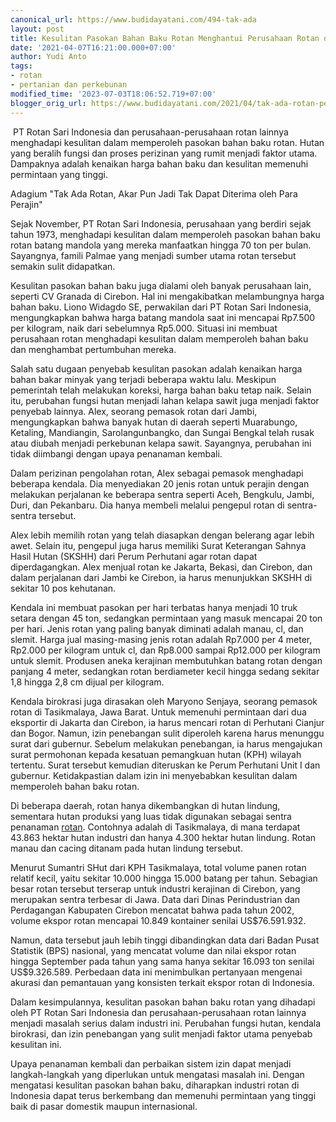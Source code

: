 ```yaml
---
canonical_url: https://www.budidayatani.com/494-tak-ada
layout: post
title: Kesulitan Pasokan Bahan Baku Rotan Menghantui Perusahaan Rotan di Indonesia
date: '2021-04-07T16:21:00.000+07:00'
author: Yudi Anto
tags:
- rotan
- pertanian dan perkebunan
modified_time: '2023-07-03T18:06:52.719+07:00'
blogger_orig_url: https://www.budidayatani.com/2021/04/tak-ada-rotan-perajin-pun-menjerit.html
---
```


 PT Rotan Sari Indonesia dan perusahaan-perusahaan rotan lainnya menghadapi kesulitan dalam memperoleh pasokan bahan baku rotan. Hutan yang beralih fungsi dan proses perizinan yang rumit menjadi faktor utama. Dampaknya adalah kenaikan harga bahan baku dan kesulitan memenuhi permintaan yang tinggi.

Adagium "Tak Ada Rotan, Akar Pun Jadi Tak Dapat Diterima oleh Para Perajin"

Sejak November, PT Rotan Sari Indonesia, perusahaan yang berdiri sejak tahun 1973, menghadapi kesulitan dalam memperoleh pasokan bahan baku rotan batang mandola yang mereka manfaatkan hingga 70 ton per bulan. Sayangnya, famili Palmae yang menjadi sumber utama rotan tersebut semakin sulit didapatkan.

Kesulitan pasokan bahan baku juga dialami oleh banyak perusahaan lain, seperti CV Granada di Cirebon. Hal ini mengakibatkan melambungnya harga bahan baku. Liono Widagdo SE, perwakilan dari PT Rotan Sari Indonesia, mengungkapkan bahwa harga batang mandola saat ini mencapai Rp7.500 per kilogram, naik dari sebelumnya Rp5.000. Situasi ini membuat perusahaan rotan menghadapi kesulitan dalam memperoleh bahan baku dan menghambat pertumbuhan mereka.

Salah satu dugaan penyebab kesulitan pasokan adalah kenaikan harga bahan bakar minyak yang terjadi beberapa waktu lalu. Meskipun pemerintah telah melakukan koreksi, harga bahan baku tetap naik. Selain itu, perubahan fungsi hutan menjadi lahan kelapa sawit juga menjadi faktor penyebab lainnya. Alex, seorang pemasok rotan dari Jambi, mengungkapkan bahwa banyak hutan di daerah seperti Muarabungo, Ketaling, Mandiangin, Sarolangunbangko, dan Sungai Bengkal telah rusak atau diubah menjadi perkebunan kelapa sawit. Sayangnya, perubahan ini tidak diimbangi dengan upaya penanaman kembali.

Dalam perizinan pengolahan rotan, Alex sebagai pemasok menghadapi beberapa kendala. Dia menyediakan 20 jenis rotan untuk perajin dengan melakukan perjalanan ke beberapa sentra seperti Aceh, Bengkulu, Jambi, Duri, dan Pekanbaru. Dia hanya membeli melalui pengepul rotan di sentra-sentra tersebut.

Alex lebih memilih rotan yang telah diasapkan dengan belerang agar lebih awet. Selain itu, pengepul juga harus memiliki Surat Keterangan Sahnya Hasil Hutan (SKSHH) dari Perum Perhutani agar rotan dapat diperdagangkan. Alex menjual rotan ke Jakarta, Bekasi, dan Cirebon, dan dalam perjalanan dari Jambi ke Cirebon, ia harus menunjukkan SKSHH di sekitar 10 pos kehutanan.

Kendala ini membuat pasokan per hari terbatas hanya menjadi 10 truk setara dengan 45 ton, sedangkan permintaan yang masuk mencapai 20 ton per hari. Jenis rotan yang paling banyak diminati adalah manau, cl, dan slemit. Harga jual masing-masing jenis rotan adalah Rp7.000 per 4 meter, Rp2.000 per kilogram untuk cl, dan Rp8.000 sampai Rp12.000 per kilogram untuk slemit. Produsen aneka kerajinan membutuhkan batang rotan dengan panjang 4 meter, sedangkan rotan berdiameter kecil hingga sedang sekitar 1,8 hingga 2,8 cm dijual per kilogram.

Kendala birokrasi juga dirasakan oleh Maryono Senjaya, seorang pemasok rotan di Tasikmalaya, Jawa Barat. Untuk memenuhi permintaan dari dua eksportir di Jakarta dan Cirebon, ia harus mencari rotan di Perhutani Cianjur dan Bogor. Namun, izin penebangan sulit diperoleh karena harus menunggu surat dari gubernur. Sebelum melakukan penebangan, ia harus mengajukan surat permohonan kepada kesatuan pemangkuan hutan (KPH) wilayah tertentu. Surat tersebut kemudian diteruskan ke Perum Perhutani Unit I dan gubernur. Ketidakpastian dalam izin ini menyebabkan kesulitan dalam memperoleh bahan baku rotan.

Di beberapa daerah, rotan hanya dikembangkan di hutan lindung, sementara hutan produksi yang luas tidak digunakan sebagai sentra penanaman [rotan](https://www.budidayatani.com/search/label/rotan). Contohnya adalah di Tasikmalaya, di mana terdapat 43.863 hektar hutan industri dan hanya 4.300 hektar hutan lindung. Rotan manau dan cacing ditanam pada hutan lindung tersebut.

Menurut Sumantri SHut dari KPH Tasikmalaya, total volume panen rotan relatif kecil, yaitu sekitar 10.000 hingga 15.000 batang per tahun. Sebagian besar rotan tersebut terserap untuk industri kerajinan di Cirebon, yang merupakan sentra terbesar di Jawa. Data dari Dinas Perindustrian dan Perdagangan Kabupaten Cirebon mencatat bahwa pada tahun 2002, volume ekspor rotan mencapai 10.849 kontainer senilai US$76.591.932.

Namun, data tersebut jauh lebih tinggi dibandingkan data dari Badan Pusat Statistik (BPS) nasional, yang mencatat volume dan nilai ekspor rotan hingga September pada tahun yang sama hanya sekitar 16.093 ton senilai US$9.326.589. Perbedaan data ini menimbulkan pertanyaan mengenai akurasi dan pemantauan yang konsisten terkait ekspor rotan di Indonesia.

Dalam kesimpulannya, kesulitan pasokan bahan baku rotan yang dihadapi oleh PT Rotan Sari Indonesia dan perusahaan-perusahaan rotan lainnya menjadi masalah serius dalam industri ini. Perubahan fungsi hutan, kendala birokrasi, dan izin penebangan yang sulit menjadi faktor utama penyebab kesulitan ini.

Upaya penanaman kembali dan perbaikan sistem izin dapat menjadi langkah-langkah yang diperlukan untuk mengatasi masalah ini. Dengan mengatasi kesulitan pasokan bahan baku, diharapkan industri rotan di Indonesia dapat terus berkembang dan memenuhi permintaan yang tinggi baik di pasar domestik maupun internasional.

